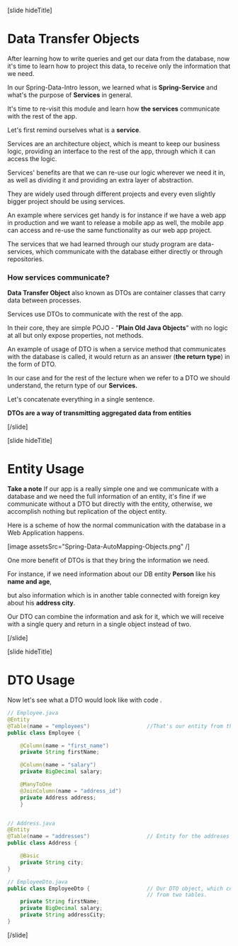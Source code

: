 [slide hideTitle]

# Data Transfer Objects

After learning how to write queries and get our data from the database, now it's time to learn how to project this data, to receive only the information that we need.

In our Spring-Data-Intro lesson, we learned what is **Spring-Service** and what's the purpose of **Services** in general.

It's time to re-visit this module and learn how **the services** communicate with the rest of the app.

Let's first remind ourselves what is a **service**.

Services are an architecture object, which is meant to keep our business logic, providing an interface to the rest of the app, through which it can access the logic.

Services' benefits are that we can re-use our logic wherever we need it in, as well as dividing it and providing an extra layer of abstraction.

They are widely used through different projects and every even slightly bigger project should be using services.

An example where services get handy is for instance if we have a web app in production and we want to release a mobile app as well, the mobile app can access and re-use the same functionality as our web app project.

The services that we had learned through our study program are data-services, which communicate with the database either directly or through repositories.

### How services communicate? 

**Data Transfer Object** also known as DTOs are container classes that carry data between processes.

Services use DTOs to communicate with the rest of the app.

In their core, they are simple POJO - "**Plain Old Java Objects**" with no logic at all but only expose properties, not methods.

An example of usage of DTO is when a service method that communicates with the database is called, it would return as an answer (**the return type**) in the form of DTO. 

In our case and for the rest of the lecture when we refer to a DTO we should understand, the return type of our **Services.**

Let's concatenate everything in a single sentence.

**DTOs are a way of transmitting aggregated data from entities**

[/slide]

[slide hideTitle]

# Entity Usage

**Take a note**
If our app is a really simple one and we communicate with a database and we need the full information of an entity, it's fine if we communicate without a DTO but directly with the entity, otherwise, we accomplish nothing but replication of the object entity.

Here is a scheme of how the normal communication with the database in a Web Application happens.

[image assetsSrc="Spring-Data-AutoMapping-Objects.png" /]

One more benefit of DTOs is that they bring the information we need.

For instance, if we need information about our DB entity **Person** like his **name and age**,

but also information which is in another table connected with foreign key about his **address city**.

Our DTO can combine the information and ask for it, which we will receive with a single query and return in a single object instead of two. 

[/slide]


[slide hideTitle]

# DTO Usage

Now let's see what a DTO would look like with code .

```java
// Employee.java
@Entity
@Table(name = "employees")                  //That's our entity from the database.
public class Employee {

    @Column(name = "first_name")
    private String firstName;

    @Column(name = "salary")
    private BigDecimal salary;

    @ManyToOne
    @JoinColumn(name = "address_id")
    private Address address;
    }


// Address.java
@Entity
@Table(name = "addresses")                  // Entity for the addreses from the database.
public class Address {

    @Basic
    private String city;
}

// EmployeeDto.java
public class EmployeeDto {                  // Our DTO object, which combines information for our entity
                                            // from two tables.
    private String firstName;
    private BigDecimal salary;
    private String addressCity;
}

```
[/slide]

